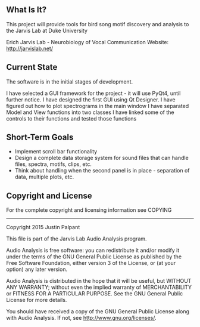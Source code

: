 What Is It?
-----------

This project will provide tools for bird song motif discovery and analysis to the Jarvis Lab at Duke University

Erich Jarvis Lab - Neurobiology of Vocal Communication
Website: http://jarvislab.net/


Current State
-------------

The software is in the initial stages of development.

I have selected a GUI framework for the project - it will use PyQt4, until further notice.
I have designed the first GUI using Qt Designer.
I have figured out how to plot spectrograms in the main window
I have separated Model and View functions into two classes
I have linked some of the controls to their functions and tested those functions

Short-Term Goals
----------------

- Implement scroll bar functionality
- Design a complete data storage system for sound files that can handle files, spectra, motifs, clips, etc.
- Think about handling when the second panel is in place - separation of data, multiple plots, etc.

Copyright and License
---------------------

For the complete copyright and licensing information see COPYING


----------------------------------------------
Copyright 2015 Justin Palpant

This file is part of the Jarvis Lab Audio Analysis program.

Audio Analysis is free software: you can redistribute it and/or modify it under the
terms of the GNU General Public License as published by the Free Software
Foundation, either version 3 of the License, or (at your option) any later
version.

Audio Analysis is distributed in the hope that it will be useful, but WITHOUT ANY
WARRANTY; without even the implied warranty of MERCHANTABILITY or FITNESS FOR A
PARTICULAR PURPOSE. See the GNU General Public License for more details.

You should have received a copy of the GNU General Public License along with
Audio Analysis. If not, see http://www.gnu.org/licenses/.